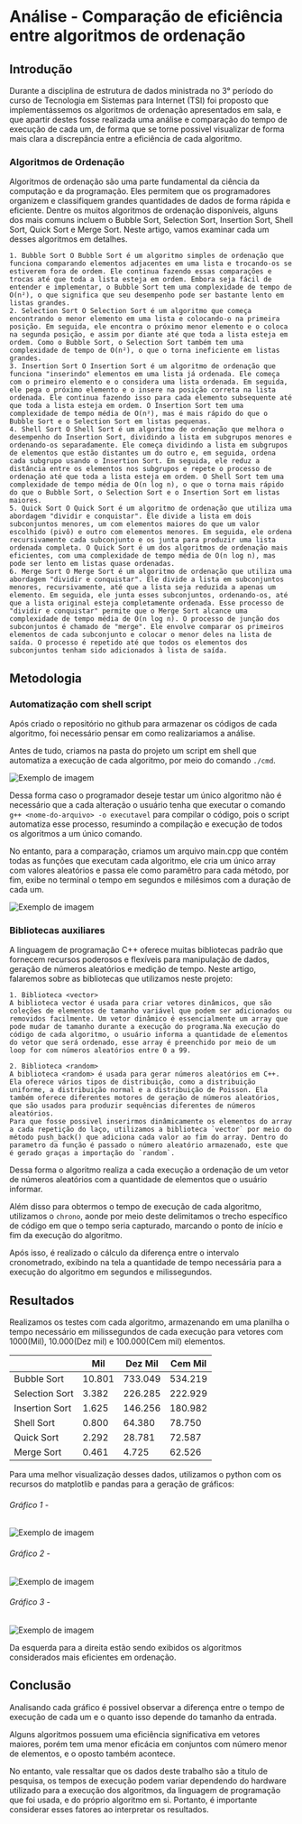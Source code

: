 # Análise - Comparação de eficiência entre algoritmos de ordenação

## Introdução

Durante a disciplina de estrutura de dados ministrada no 3° período do curso de Tecnologia em Sistemas para Internet (TSI) foi proposto que implementássemos os algoritmos de ordenação apresentados em sala, e que apartir destes fosse realizada uma análise e comparação do tempo de execução de cada um, de forma que se torne possivel visualizar de forma mais clara a discrepância entre a eficiência de cada algoritmo.

### Algoritmos de Ordenação

Algoritmos de ordenação são uma parte fundamental da ciência da computação e da programação. Eles permitem que os programadores organizem e classifiquem grandes quantidades de dados de forma rápida e eficiente. Dentre os muitos algoritmos de ordenação disponíveis, alguns dos mais comuns incluem o Bubble Sort, Selection Sort, Insertion Sort, Shell Sort, Quick Sort e Merge Sort. Neste artigo, vamos examinar cada um desses algoritmos em detalhes.

    1. Bubble Sort O Bubble Sort é um algoritmo simples de ordenação que funciona comparando elementos adjacentes em uma lista e trocando-os se estiverem fora de ordem. Ele continua fazendo essas comparações e trocas até que toda a lista esteja em ordem. Embora seja fácil de entender e implementar, o Bubble Sort tem uma complexidade de tempo de O(n²), o que significa que seu desempenho pode ser bastante lento em listas grandes.
    2. Selection Sort O Selection Sort é um algoritmo que começa encontrando o menor elemento em uma lista e colocando-o na primeira posição. Em seguida, ele encontra o próximo menor elemento e o coloca na segunda posição, e assim por diante até que toda a lista esteja em ordem. Como o Bubble Sort, o Selection Sort também tem uma complexidade de tempo de O(n²), o que o torna ineficiente em listas grandes.  
    3. Insertion Sort O Insertion Sort é um algoritmo de ordenação que funciona "inserindo" elementos em uma lista já ordenada. Ele começa com o primeiro elemento e o considera uma lista ordenada. Em seguida, ele pega o próximo elemento e o insere na posição correta na lista ordenada. Ele continua fazendo isso para cada elemento subsequente até que toda a lista esteja em ordem. O Insertion Sort tem uma complexidade de tempo média de O(n²), mas é mais rápido do que o Bubble Sort e o Selection Sort em listas pequenas.  
    4. Shell Sort O Shell Sort é um algoritmo de ordenação que melhora o desempenho do Insertion Sort, dividindo a lista em subgrupos menores e ordenando-os separadamente. Ele começa dividindo a lista em subgrupos de elementos que estão distantes um do outro e, em seguida, ordena cada subgrupo usando o Insertion Sort. Em seguida, ele reduz a distância entre os elementos nos subgrupos e repete o processo de ordenação até que toda a lista esteja em ordem. O Shell Sort tem uma complexidade de tempo média de O(n log n), o que o torna mais rápido do que o Bubble Sort, o Selection Sort e o Insertion Sort em listas maiores.  
    5. Quick Sort O Quick Sort é um algoritmo de ordenação que utiliza uma abordagem "dividir e conquistar". Ele divide a lista em dois subconjuntos menores, um com elementos maiores do que um valor escolhido (pivô) e outro com elementos menores. Em seguida, ele ordena recursivamente cada subconjunto e os junta para produzir uma lista ordenada completa. O Quick Sort é um dos algoritmos de ordenação mais eficientes, com uma complexidade de tempo média de O(n log n), mas pode ser lento em listas quase ordenadas.  
    6. Merge Sort O Merge Sort é um algoritmo de ordenação que utiliza uma abordagem "dividir e conquistar". Ele divide a lista em subconjuntos menores, recursivamente, até que a lista seja reduzida a apenas um elemento. Em seguida, ele junta esses subconjuntos, ordenando-os, até que a lista original esteja completamente ordenada. Esse processo de "dividir e conquistar" permite que o Merge Sort alcance uma complexidade de tempo média de O(n log n). O processo de junção dos subconjuntos é chamado de "merge". Ele envolve comparar os primeiros elementos de cada subconjunto e colocar o menor deles na lista de saída. O processo é repetido até que todos os elementos dos subconjuntos tenham sido adicionados à lista de saída.

## Metodologia

### Automatização com shell script

Após criado o repositório no github para armazenar os códigos de cada algoritmo, foi necessário pensar em como realizariamos a análise.

Antes de tudo, criamos na pasta do projeto um script em shell que automatiza a execução de cada algoritmo, por meio do comando `./cmd`.

![Exemplo de imagem](./imgs/print1.png)

Dessa forma caso o programador deseje testar um único algoritmo não é necessário que a cada alteração o usuário tenha que executar o comando `g++ <nome-do-arquivo> -o executavel` para compilar o código, pois o script automatiza esse processo, resumindo a compilação e execução de todos os algoritmos a um único comando.

No entanto, para a comparação, criamos um arquivo main.cpp que contém todas as funções que executam cada algoritmo, ele cria um único array com valores aleatórios e passa ele como paramêtro para cada método, por fim, exibe no terminal o tempo em segundos e milésimos com a duração de cada um.

![Exemplo de imagem](./imgs/print2.png)

### Bibliotecas auxiliares

A linguagem de programação C++ oferece muitas bibliotecas padrão que fornecem recursos poderosos e flexíveis para manipulação de dados, geração de números aleatórios e medição de tempo. Neste artigo, falaremos sobre as bibliotecas que utilizamos neste projeto:

    1. Biblioteca <vector>
    A biblioteca vector é usada para criar vetores dinâmicos, que são coleções de elementos de tamanho variável que podem ser adicionados ou removidos facilmente. Um vetor dinâmico é essencialmente um array que pode mudar de tamanho durante a execução do programa.Na execução do código de cada algoritmo, o usuário informa a quantidade de elementos do vetor que será ordenado, esse array é preenchido por meio de um loop for com números aleatórios entre 0 a 99.

    2. Biblioteca <random>
    A biblioteca <random> é usada para gerar números aleatórios em C++. Ela oferece vários tipos de distribuição, como a distribuição uniforme, a distribuição normal e a distribuição de Poisson. Ela também oferece diferentes motores de geração de números aleatórios, que são usados para produzir sequências diferentes de números aleatórios.
    Para que fosse possivel inserirmos dinâmicamente os elementos do array a cada repetição do laço, utilizamos a biblioteca `vector` por meio do método push_back() que adiciona cada valor ao fim do array. Dentro do parametro da função é passado o número aleatório armazenado, este que é gerado graças a importação do `random`.

Dessa forma o algoritmo realiza a cada execução a ordenação de um vetor de números aleatórios com a quantidade de elementos que o usuário informar.

Além disso para obtermos o tempo de execução de cada algoritmo, utilizamos o `chrono`, aonde por meio deste delimitamos o trecho específico de código em que o tempo seria capturado, marcando o ponto de início e fim da execução do algoritmo.

Após isso, é realizado o cálculo da diferença entre o intervalo cronometrado, exibindo na tela a quantidade de tempo necessária para a execução do algoritmo em segundos e milissegundos.

## Resultados

Realizamos os testes com cada algoritmo, armazenando em uma planilha o tempo necessário em milissegundos de cada execução para vetores com 1000(Mil), 10.000(Dez mil) e 100.000(Cem mil) elementos.

|                | Mil    | Dez Mil | Cem Mil |
| -------------- | ------ | ------- | ------- |
| Bubble Sort    | 10.801 | 733.049 | 534.219 |
| Selection Sort | 3.382  | 226.285 | 222.929 |
| Insertion Sort | 1.625  | 146.256 | 180.982 |
| Shell Sort     | 0.800  | 64.380  | 78.750  |
| Quick Sort     | 2.292  | 28.781  | 72.587  |
| Merge Sort     | 0.461  | 4.725   | 62.526  |


Para uma melhor visualização desses dados, utilizamos o python com os recursos do matplotlib e pandas para a geração de gráficos:

###### Gráfico 1 -
![Exemplo de imagem](./imgs/mil.png)

###### Gráfico 2 -
![Exemplo de imagem](./imgs/dezMil.png)

###### Gráfico 3 -
![Exemplo de imagem](./imgs/cemMil.png)

Da esquerda para a direita estão sendo exibidos os algoritmos considerados mais eficientes em ordenação.

## Conclusão

Analisando cada gráfico é possivel observar a diferença entre o tempo de execução de cada um e o quanto isso depende do tamanho da entrada.

Alguns algoritmos possuem uma eficiência significativa em vetores maiores, porém tem uma menor eficácia em conjuntos com número menor de elementos, e o oposto também acontece.

No entanto, vale ressaltar que os dados deste trabalho são a titulo de pesquisa, os tempos de execução podem variar dependendo do hardware utilizado para a execução dos algoritmos, da linguagem de programação que foi usada, e do próprio algoritmo em si. Portanto, é importante considerar esses fatores ao interpretar os resultados.
